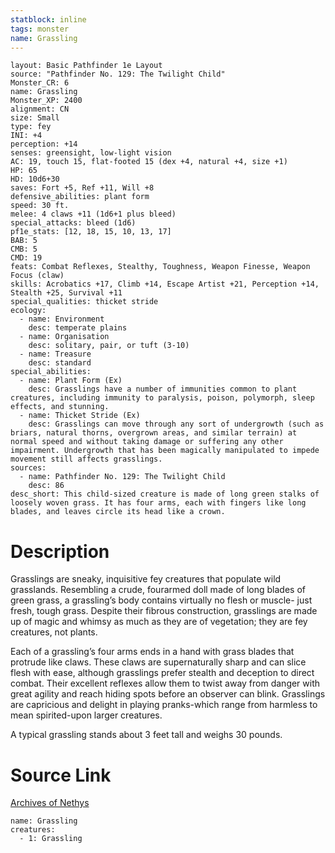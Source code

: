 ```yaml
---
statblock: inline
tags: monster
name: Grassling
---
```

```statblock
layout: Basic Pathfinder 1e Layout
source: "Pathfinder No. 129: The Twilight Child"
Monster_CR: 6
name: Grassling
Monster_XP: 2400
alignment: CN
size: Small
type: fey
INI: +4
perception: +14
senses: greensight, low-light vision
AC: 19, touch 15, flat-footed 15 (dex +4, natural +4, size +1)
HP: 65
HD: 10d6+30
saves: Fort +5, Ref +11, Will +8
defensive_abilities: plant form
speed: 30 ft.
melee: 4 claws +11 (1d6+1 plus bleed)
special_attacks: bleed (1d6)
pf1e_stats: [12, 18, 15, 10, 13, 17]
BAB: 5
CMB: 5
CMD: 19
feats: Combat Reflexes, Stealthy, Toughness, Weapon Finesse, Weapon Focus (claw)
skills: Acrobatics +17, Climb +14, Escape Artist +21, Perception +14, Stealth +25, Survival +11
special_qualities: thicket stride
ecology:
  - name: Environment
    desc: temperate plains
  - name: Organisation
    desc: solitary, pair, or tuft (3-10)
  - name: Treasure
    desc: standard
special_abilities:
  - name: Plant Form (Ex)
    desc: Grasslings have a number of immunities common to plant creatures, including immunity to paralysis, poison, polymorph, sleep effects, and stunning.
  - name: Thicket Stride (Ex)
    desc: Grasslings can move through any sort of undergrowth (such as briars, natural thorns, overgrown areas, and similar terrain) at normal speed and without taking damage or suffering any other impairment. Undergrowth that has been magically manipulated to impede movement still affects grasslings.
sources:
  - name: Pathfinder No. 129: The Twilight Child
    desc: 86
desc_short: This child-sized creature is made of long green stalks of loosely woven grass. It has four arms, each with fingers like long blades, and leaves circle its head like a crown.
```
# Description
Grasslings are sneaky, inquisitive fey creatures that populate wild grasslands. Resembling a crude, fourarmed doll made of long blades of green grass, a grassling’s body contains virtually no flesh or muscle- just fresh, tough grass. Despite their fibrous construction, grasslings are made up of magic and whimsy as much as they are of vegetation; they are fey creatures, not plants.

 Each of a grassling’s four arms ends in a hand with grass blades that protrude like claws. These claws are supernaturally sharp and can slice flesh with ease, although grasslings prefer stealth and deception to direct combat. Their excellent reflexes allow them to twist away from danger with great agility and reach hiding spots before an observer can blink. Grasslings are capricious and delight in playing pranks-which range from harmless to mean spirited-upon larger creatures.

 A typical grassling stands about 3 feet tall and weighs 30 pounds.
# Source Link
[Archives of Nethys](https://aonprd.com/MonsterDisplay.aspx?ItemName=Grassling)
```encounter-table
name: Grassling
creatures:
  - 1: Grassling
```
